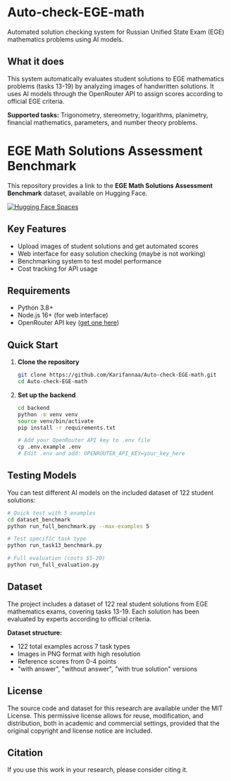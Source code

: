 # Auto-check-EGE-math

Automated solution checking system for Russian Unified State Exam (EGE) mathematics problems using AI models.

## What it does

This system automatically evaluates student solutions to EGE mathematics problems (tasks 13-19) by analyzing images of handwritten solutions. It uses AI models through the OpenRouter API to assign scores according to official EGE criteria.

**Supported tasks:** Trigonometry, stereometry, logarithms, planimetry, financial mathematics, parameters, and number theory problems.

# EGE Math Solutions Assessment Benchmark

This repository provides a link to the **EGE Math Solutions Assessment Benchmark** dataset, available on Hugging Face.

[![Hugging Face Spaces](https://img.shields.io/badge/%F0%9F%A4%97%20Hugging%20Face-Dataset-blue)](https://huggingface.co/datasets/Karifannaa/EGE_Math_Solutions_Assessment_Benchmark)

## Key Features

- Upload images of student solutions and get automated scores
- Web interface for easy solution checking (maybe is not working)
- Benchmarking system to test model performance
- Cost tracking for API usage

## Requirements

- Python 3.8+
- Node.js 16+ (for web interface)
- OpenRouter API key ([get one here](https://openrouter.ai))

## Quick Start

1. **Clone the repository**
   ```bash
   git clone https://github.com/Karifannaa/Auto-check-EGE-math.git
   cd Auto-check-EGE-math
   ```

2. **Set up the backend**
   ```bash
   cd backend
   python -m venv venv
   source venv/bin/activate  
   pip install -r requirements.txt

   # Add your OpenRouter API key to .env file
   cp .env.example .env
   # Edit .env and add: OPENROUTER_API_KEY=your_key_here
   ```

## Testing Models

You can test different AI models on the included dataset of 122 student solutions:

```bash
# Quick test with 5 examples
cd dataset_benchmark
python run_full_benchmark.py --max-examples 5

# Test specific task type
python run_task13_benchmark.py

# Full evaluation (costs $5-20)
python run_full_evaluation.py
```

## Dataset

The project includes a dataset of 122 real student solutions from EGE mathematics exams, covering tasks 13-19. Each solution has been evaluated by experts according to official criteria.

**Dataset structure:**
- 122 total examples across 7 task types
- Images in PNG format with high resolution
- Reference scores from 0-4 points
- "with answer", "without answer", "with true solution" versions

## License

The source code and dataset for this research are available under the MIT License. This permissive license allows for reuse, modification, and distribution, both in academic and commercial settings, provided that the original copyright and license notice are included.


## Citation

If you use this work in your research, please consider citing it.


